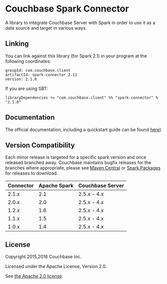 # Couchbase Spark Connector

A library to integrate Couchbase Server with Spark in order to use it as a data source and target in various ways.

## Linking
You can link against this library (for Spark 2.1) in your program at the following coordinates:

```
groupId: com.couchbase.client
artifactId: spark-connector_2.11
version: 2.1.0
```

If you are using SBT:

```
libraryDependencies += "com.couchbase.client" %% "spark-connector" % "2.1.0"
```

## Documentation
The official documentation, including a quickstart guide can be found [here](http://developer.couchbase.com/documentation/server/current/connectors/spark-2.1/spark-intro.html)).

## Version Compatibility

Each minor release is targeted for a specific spark version and once released
branched away. Couchbase maintains bugfix releases for the branches where
appropriate, please see [Maven Central](http://search.maven.org/#search%7Cga%7C1%7Ccom.couchbase.client.spark) 
or [Spark Packages](http://spark-packages.org/package/couchbase/couchbase-spark-connector) for releases to download.

| Connector | Apache Spark | Couchbase Server |
| --------- | ------------ | ---------------- |
| 2.1.x     | 2.1          | 2.5.x - 4.x      |
| 2.0.x     | 2.0          | 2.5.x - 4.x      |
| 1.2.x     | 1.6          | 2.5.x - 4.x      |
| 1.1.x     | 1.5          | 2.5.x - 4.x      |
| 1.0.x     | 1.4          | 2.5.x - 4.x      |


## License
Copyright 2015,2016 Couchbase Inc.

Licensed under the Apache License, Version 2.0.

See [the Apache 2.0 license](http://www.apache.org/licenses/LICENSE-2.0).